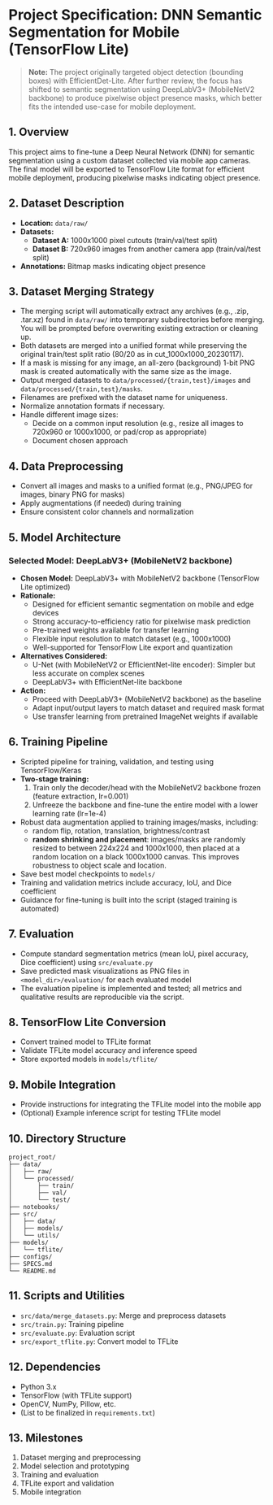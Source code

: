 # Project Specification: DNN Semantic Segmentation for Mobile (TensorFlow Lite)

> **Note:** The project originally targeted object detection (bounding boxes) with EfficientDet-Lite. After further review, the focus has shifted to semantic segmentation using DeepLabV3+ (MobileNetV2 backbone) to produce pixelwise object presence masks, which better fits the intended use-case for mobile deployment.

## 1. Overview
This project aims to fine-tune a Deep Neural Network (DNN) for semantic segmentation using a custom dataset collected via mobile app cameras. The final model will be exported to TensorFlow Lite format for efficient mobile deployment, producing pixelwise masks indicating object presence.

## 2. Dataset Description
- **Location:** `data/raw/`
- **Datasets:**
  - **Dataset A:** 1000x1000 pixel cutouts (train/val/test split)
  - **Dataset B:** 720x960 images from another camera app (train/val/test split)
- **Annotations:** Bitmap masks indicating object presence

## 3. Dataset Merging Strategy
- The merging script will automatically extract any archives (e.g., .zip, .tar.xz) found in `data/raw/` into temporary subdirectories before merging. You will be prompted before overwriting existing extraction or cleaning up.
- Both datasets are merged into a unified format while preserving the original train/test split ratio (80/20 as in cut_1000x1000_20230117).
- If a mask is missing for any image, an all-zero (background) 1-bit PNG mask is created automatically with the same size as the image.
- Output merged datasets to `data/processed/{train,test}/images` and `data/processed/{train,test}/masks`.
- Filenames are prefixed with the dataset name for uniqueness.
- Normalize annotation formats if necessary.
- Handle different image sizes:
  - Decide on a common input resolution (e.g., resize all images to 720x960 or 1000x1000, or pad/crop as appropriate)
  - Document chosen approach

## 4. Data Preprocessing
- Convert all images and masks to a unified format (e.g., PNG/JPEG for images, binary PNG for masks)
- Apply augmentations (if needed) during training
- Ensure consistent color channels and normalization

## 5. Model Architecture

### Selected Model: DeepLabV3+ (MobileNetV2 backbone)
- **Chosen Model:** DeepLabV3+ with MobileNetV2 backbone (TensorFlow Lite optimized)
- **Rationale:**
  - Designed for efficient semantic segmentation on mobile and edge devices
  - Strong accuracy-to-efficiency ratio for pixelwise mask prediction
  - Pre-trained weights available for transfer learning
  - Flexible input resolution to match dataset (e.g., 1000x1000)
  - Well-supported for TensorFlow Lite export and quantization
- **Alternatives Considered:**
  - U-Net (with MobileNetV2 or EfficientNet-lite encoder): Simpler but less accurate on complex scenes
  - DeepLabV3+ with EfficientNet-lite backbone
- **Action:**
  - Proceed with DeepLabV3+ (MobileNetV2 backbone) as the baseline
  - Adapt input/output layers to match dataset and required mask format
  - Use transfer learning from pretrained ImageNet weights if available

## 6. Training Pipeline
- Scripted pipeline for training, validation, and testing using TensorFlow/Keras
- **Two-stage training:**
  1. Train only the decoder/head with the MobileNetV2 backbone frozen (feature extraction, lr=0.001)
  2. Unfreeze the backbone and fine-tune the entire model with a lower learning rate (lr=1e-4)
- Robust data augmentation applied to training images/masks, including:
  - random flip, rotation, translation, brightness/contrast
  - **random shrinking and placement**: images/masks are randomly resized to between 224x224 and 1000x1000, then placed at a random location on a black 1000x1000 canvas. This improves robustness to object scale and location.
- Save best model checkpoints to `models/`
- Training and validation metrics include accuracy, IoU, and Dice coefficient
- Guidance for fine-tuning is built into the script (staged training is automated)

## 7. Evaluation
- Compute standard segmentation metrics (mean IoU, pixel accuracy, Dice coefficient) using `src/evaluate.py`
- Save predicted mask visualizations as PNG files in `<model_dir>/evaluation/` for each evaluated model
- The evaluation pipeline is implemented and tested; all metrics and qualitative results are reproducible via the script.

## 8. TensorFlow Lite Conversion
- Convert trained model to TFLite format
- Validate TFLite model accuracy and inference speed
- Store exported models in `models/tflite/`

## 9. Mobile Integration
- Provide instructions for integrating the TFLite model into the mobile app
- (Optional) Example inference script for testing TFLite model

## 10. Directory Structure
```
project_root/
├── data/
│   ├── raw/
│   └── processed/
│       ├── train/
│       ├── val/
│       └── test/
├── notebooks/
├── src/
│   ├── data/
│   ├── models/
│   └── utils/
├── models/
│   └── tflite/
├── configs/
├── SPECS.md
└── README.md
```

## 11. Scripts and Utilities
- `src/data/merge_datasets.py`: Merge and preprocess datasets
- `src/train.py`: Training pipeline
- `src/evaluate.py`: Evaluation script
- `src/export_tflite.py`: Convert model to TFLite

## 12. Dependencies
- Python 3.x
- TensorFlow (with TFLite support)
- OpenCV, NumPy, Pillow, etc.
- (List to be finalized in `requirements.txt`)

## 13. Milestones
1. Dataset merging and preprocessing
2. Model selection and prototyping
3. Training and evaluation
4. TFLite export and validation
5. Mobile integration
